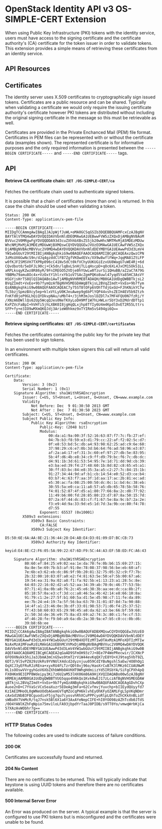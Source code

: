 OpenStack Identity API v3 OS-SIMPLE-CERT Extension
==================================================

When using Public Key Infrastructure (PKI) tokens with the identity service,
users must have access to the signing certificate and the certificate
authority's (CA) certificate for the token issuer in order to validate tokens.
This extension provides a simple means of retrieving these certificates from an
identity service.

API Resources
-------------

## Certificates

The identity server uses X.509 certificates to cryptographically sign issued
tokens. Certificates are a public resource and can be shared. Typically when
validating a certificate we would only require the issuing certificate
authority's certificate however PKI tokens are distributed without including
the original signing certificate in the message so this must be retrievable as
well.

Certificates are provided in the Private Enchanced Mail (PEM) file format.
Certificates in PEM files can be represented with or without the certificate
data (examples shown). The represented certificate is for informative purposes
and the only required information is presented between the `-----BEGIN
CERTIFICATE-----` and `-----END CERTIFICATE-----` tags.

API
---

#### Retrieve CA certificate chain: `GET /OS-SIMPLE-CERT/ca`

Fetches the certificate chain used to authenticate signed tokens.

It is possible that a chain of certificates (more than one) is returned. In
this case the chain should be used when validating a token.


    Status: 200 OK
    Content-Type: application/x-pem-file

    -----BEGIN CERTIFICATE-----
    MIIDgTCCAmmgAwIBAgIJAJpWjfJuWL+oMA0GCSqGSIb3DQEBBQUAMFcxCzAJBgNV
    BAYTAlVTMQ4wDAYDVQQIDAVVbnNldDEOMAwGA1UEBwwFVW5zZXQxDjAMBgNVBAoM
    BVVuc2V0MRgwFgYDVQQDDA93d3cuZXhhbXBsZS5jb20wHhcNMTMxMjA5MDEzMDUw
    WhcNMjMxMjA3MDEzMDUwWjBXMQswCQYDVQQGEwJVUzEOMAwGA1UECAwFVW5zZXQx
    DjAMBgNVBAcMBVVuc2V0MQ4wDAYDVQQKDAVVbnNldDEYMBYGA1UEAwwPd3d3LmV4
    YW1wbGUuY29tMIIBIjANBgkqhkiG9w0BAQEFAAOCAQ8AMIIBCgKCAQEAxzQwzCPN
    3zMsUX6GwNcS9n/dJq4gzddClFB7ZgfVKOwdEVx/XX9w8wflFWq+JqqMA81ZtLFP
    w0fKJFISMSVH7TXPRp096cC41Nv5dCt0kfVChyUUKUGiEzvUU8WagU7uWE4Rj+6d
    CQvdbot0/5eDFJL90cj+Ck5dn/lqBxLSnHjTLLqHscpD+qOc6XL4JxCM1SOkS1LL
    aRPLksqyKZwz8R86yR/9FnIREGO52VDje0hYUwLw0TzurSi1QHuBB/aZ2aC7A79G
    YBBMo79amu8Oc4x+VzOxtY1hlrxYb1oV7SAcZgmPQKo8uwl47yqd5Ya85HC3AsVY
    HSGYjsHrTS8QlQIDAQABo1AwTjAMBgNVHRMEBTADAQH/MB0GA1UdDgQWBBTkjsL2
    BVqZImdt+VxEo+9b7fymQzAfBgNVHSMEGDAWgBTkjsL2BVqZImdt+VxEo+9b7fym
    QzANBgkqhkiG9w0BAQUFAAOCAQEAC7y75ST8tOFp6VOhTTdjGxGU+FJhKNikYCfw
    TL5bzjSpmzBXcy5ep+klxVtLyU0KJeuAwep9g6bPlYQP44vshsZEIH4EV5b9Ztzh
    FnKfd0jeP0GLhQiQYDkvpNAu/uMbT4+/3jhM3mJoslDZDl7x7MF4FQU0N7fzRj/Y
    /XNzA6DWllQs62Up5WcqQJes0NeTKXyLoDH9Mf1W7hLHWLxr5bY3xD2MdrdDTtp1
    KxPZVcFaBpI+hVHfi5jhLXBK0I8jgHqQLxjhp8TfIy6U4m4KpdlOvET2R55Lttrs
    SFP+fy+e3IO9wMXmQKQJdj3ArieW0hkmz9xTYIRm5vS494gi6Q==
    -----END CERTIFICATE-----

#### Retrieve signing certificates: `GET /OS-SIMPLE-CERT/certificates`

Fetches the certificates containing the public key for the private key that has
been used to sign tokens.

In an environment with multiple token signers this call will return all valid
certificates.

    Status: 200 OK
    Content-Type: application/x-pem-file

    Certificate:
        Data:
            Version: 3 (0x2)
            Serial Number: 1 (0x1)
        Signature Algorithm: sha1WithRSAEncryption
            Issuer: C=US, ST=Unset, L=Unset, O=Unset, CN=www.example.com
            Validity
                Not Before: Dec  9 01:30:50 2013 GMT
                Not After : Dec  7 01:30:50 2023 GMT
            Subject: C=US, ST=Unset, O=Unset, CN=www.example.com
            Subject Public Key Info:
                Public Key Algorithm: rsaEncryption
                    Public-Key: (2048 bit)
                    Modulus:
                        00:da:a1:9a:00:3f:52:16:63:87:f7:7c:fb:27:ef:
                        04:7b:b3:f8:59:e3:d1:79:cc:22:af:f2:02:5c:d7:
                        0f:e8:53:bd:5c:db:a4:93:98:62:25:ad:c9:6e:60:
                        37:98:29:c6:e7:0b:3d:b6:64:f6:ad:58:96:e3:87:
                        af:2a:a4:17:ef:31:3c:60:ef:97:27:db:5e:83:95:
                        5b:4f:d6:4b:e8:34:c9:ff:d9:79:bc:f6:7c:db:dc:
                        d4:91:1b:3d:61:53:54:95:7e:1d:71:dd:9d:cb:39:
                        e3:ba:ed:39:f4:27:48:60:1b:8d:82:c8:65:e5:a1:
                        30:ff:83:bc:84:e8:35:3a:a5:c2:27:7c:84:15:1b:
                        91:27:34:44:9d:af:b1:cb:14:54:e0:52:d3:ce:b4:
                        03:b7:4c:63:f7:aa:3f:1d:aa:17:ac:2b:81:ec:ad:
                        e5:30:ac:fa:08:25:00:50:dc:0c:1c:bd:6c:38:eb:
                        30:55:5a:e0:ca:11:a8:57:a5:db:65:78:5b:58:76:
                        f4:01:52:87:4f:d5:a1:80:77:66:8a:2c:d8:77:92:
                        11:49:b6:00:fd:28:85:80:23:d7:87:8a:50:15:7d:
                        07:2a:6f:44:dc:83:cf:f1:67:5e:8a:9c:b7:2a:2e:
                        f3:e9:4d:9a:33:9d:e5:1d:7d:3a:9b:ce:80:f4:78:
                        d7:55
                    Exponent: 65537 (0x10001)
            X509v3 extensions:
                X509v3 Basic Constraints:
                    CA:FALSE
                X509v3 Subject Key Identifier:
                    D5:50:6E:6A:AA:8E:21:36:44:28:D4:AB:E4:D3:01:09:D7:BC:CB:73
                X509v3 Authority Key Identifier:
                    keyid:E4:8E:C2:F6:05:5A:99:22:67:6D:F9:5C:44:A3:EF:5B:ED:FC:A6:43

        Signature Algorithm: sha1WithRSAEncryption
             80:60:ef:84:25:e9:02:ea:1e:da:70:fe:0b:b6:15:69:27:15:
             0a:8e:5e:69:7b:b3:af:91:0e:78:08:37:98:56:be:eb:60:af:
             7e:6b:e3:62:eb:dc:86:9f:9b:20:81:32:75:05:32:c9:f7:7b:
             2b:32:00:10:83:07:a0:e2:f4:81:63:5e:50:e7:5b:00:67:a6:
             19:54:ea:31:9a:02:a8:f1:fa:92:5b:e1:13:23:a1:28:5c:8e:
             64:03:22:16:02:d2:a5:52:aa:34:39:ab:70:0c:46:77:53:5b:
             07:71:41:0a:0b:a8:76:2c:45:e6:38:3b:aa:ee:dc:ca:8b:2f:
             85:18:57:0a:e3:cf:3d:cc:a8:46:5a:4b:42:14:e8:66:10:8a:
             91:79:c1:2e:27:5f:b1:60:5a:d1:5e:d5:98:c7:11:fe:da:89:
             ee:7b:24:e4:19:7a:5f:56:ba:63:70:31:01:87:8d:7a:90:88:
             14:4f:a1:23:46:0e:3b:df:33:01:98:53:71:d6:f4:25:37:52:
             ff:43:b8:60:03:65:29:98:45:a8:da:62:a3:be:66:bf:59:68:
             2c:50:3d:de:36:e9:75:8a:d3:69:a2:74:3c:80:c1:fe:cf:53:
             4f:46:28:fe:f9:b0:a9:6a:db:2a:30:9a:e7:b5:c0:cc:0b:d6:
             39:b8:6b:ee
    -----BEGIN CERTIFICATE-----
    MIIDZjCCAk6gAwIBAgIBATANBgkqhkiG9w0BAQUFADBXMQswCQYDVQQGEwJVUzEO
    MAwGA1UECAwFVW5zZXQxDjAMBgNVBAcMBVVuc2V0MQ4wDAYDVQQKDAVVbnNldDEY
    MBYGA1UEAwwPd3d3LmV4YW1wbGUuY29tMB4XDTEzMTIwOTAxMzA1MFoXDTIzMTIw
    NzAxMzA1MFowRzELMAkGA1UEBhMCVVMxDjAMBgNVBAgMBVVuc2V0MQ4wDAYDVQQK
    DAVVbnNldDEYMBYGA1UEAwwPd3d3LmV4YW1wbGUuY29tMIIBIjANBgkqhkiG9w0B
    AQEFAAOCAQ8AMIIBCgKCAQEA2qGaAD9SFmOH93z7J+8Ee7P4WePRecwir/ICXNcP
    6FO9XNukk5hiJa3JbmA3mCnG5ws9tmT2rViW44evKqQX7zE8YO+XJ9teg5VbT9ZL
    6DTJ/9l5vPZ829zUkRs9YVNUlX4dcd2dyznjuu059CdIYBuNgshl5aEw/4O8hOg1
    OqXCJ3yEFRuRJzREna+xyxRU4FLTzrQDt0xj96o/HaoXrCuB7K3lMKz6CCUAUNwM
    HL1sOOswVVrgyhGoV6XbZXhbWHb0AVKHT9WhgHdmiizYd5IRSbYA/SiFgCPXh4pQ
    FX0HKm9E3IPP8Wdeipy3Ki7z6U2aM53lHX06m86A9HjXVQIDAQABo00wSzAJBgNV
    HRMEAjAAMB0GA1UdDgQWBBTVUG5qqo4hNkQo1Kvk0wEJ17zLczAfBgNVHSMEGDAW
    gBTkjsL2BVqZImdt+VxEo+9b7fymQzANBgkqhkiG9w0BAQUFAAOCAQEAgGDvhCXp
    Auoe2nD+C7YVaScVCo5eaXuzr5EOeAg3mFa+62CvfmvjYuvchp+bIIEydQUyyfd7
    KzIAEIMHoOL0gWNeUOdbAGemGVTqMZoCqPH6klvhEyOhKFyOZAMiFgLSpVKqNDmr
    cAxGd1NbB3FBCguodixF5jg7qu7cyosvhRhXCuPPPcyoRlpLQhToZhCKkXnBLidf
    sWBa0V7VmMcR/tqJ7nsk5Bl6X1a6Y3AxAYeNepCIFE+hI0YOO98zAZhTcdb0JTdS
    /0O4YANlKZhFqNpio75mv1loLFA93jbpdYrTaaJ0PIDB/s9TT0Yo/vmwqWrbKjCa
    57XAzAvWObhr7g==
    -----END CERTIFICATE-----


### HTTP Status Codes

The following codes are used to indicate success of failure conditions.

#### 200 OK

Certificates are successfully found and returned.

#### 204 No Content

There are no certificates to be returned.
This will typically indicate that keystone is using UUID tokens and therefore there are no certificates available.

#### 500 Internal Server Error

An Error was produced on the server.
A typical example is that the server is configured to use PKI tokens but is misconfigured and the certificates were unable to be found.
